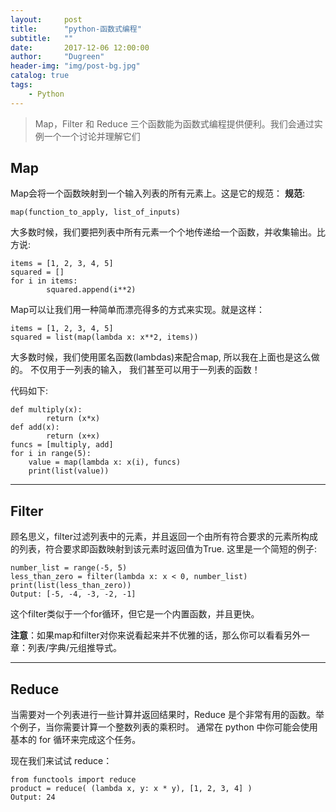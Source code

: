 ```yaml
---
layout:     post
title:      "python-函数式编程"
subtitle:   ""
date:       2017-12-06 12:00:00
author:     "Dugreen"
header-img: "img/post-bg.jpg"
catalog: true
tags:
    - Python
---
```


> Map，Filter 和 Reduce 三个函数能为函数式编程提供便利。我们会通过实例一个一个讨论并理解它们

## **Map**

Map会将一个函数映射到一个输入列表的所有元素上。这是它的规范：
**规范**:

    map(function_to_apply, list_of_inputs)


大多数时候，我们要把列表中所有元素一个个地传递给一个函数，并收集输出。比方说:


  	items = [1, 2, 3, 4, 5]
    squared = []
    for i in items:
            squared.append(i**2)


Map可以让我们用一种简单而漂亮得多的方式来实现。就是这样：


    items = [1, 2, 3, 4, 5]
    squared = list(map(lambda x: x**2, items))


大多数时候，我们使用匿名函数(lambdas)来配合map, 所以我在上面也是这么做的。 不仅用于一列表的输入， 我们甚至可以用于一列表的函数！

代码如下:


    def multiply(x):
            return (x*x)
    def add(x):
            return (x+x)
    funcs = [multiply, add]
    for i in range(5):
        value = map(lambda x: x(i), funcs)
        print(list(value))


-----

Filter
-------

顾名思义，filter过滤列表中的元素，并且返回一个由所有符合要求的元素所构成的列表，符合要求即函数映射到该元素时返回值为True. 这里是一个简短的例子:



    number_list = range(-5, 5)
    less_than_zero = filter(lambda x: x < 0, number_list)
    print(list(less_than_zero))
    Output: [-5, -4, -3, -2, -1]


这个filter类似于一个for循环，但它是一个内置函数，并且更快。

**注意**：如果map和filter对你来说看起来并不优雅的话，那么你可以看看另外一章：列表/字典/元组推导式。

----------


## Reduce

当需要对一个列表进行一些计算并返回结果时，Reduce 是个非常有用的函数。举个例子，当你需要计算一个整数列表的乘积时。
通常在 python 中你可能会使用基本的 for 循环来完成这个任务。

现在我们来试试 reduce：


    from functools import reduce
    product = reduce( (lambda x, y: x * y), [1, 2, 3, 4] )
    Output: 24
